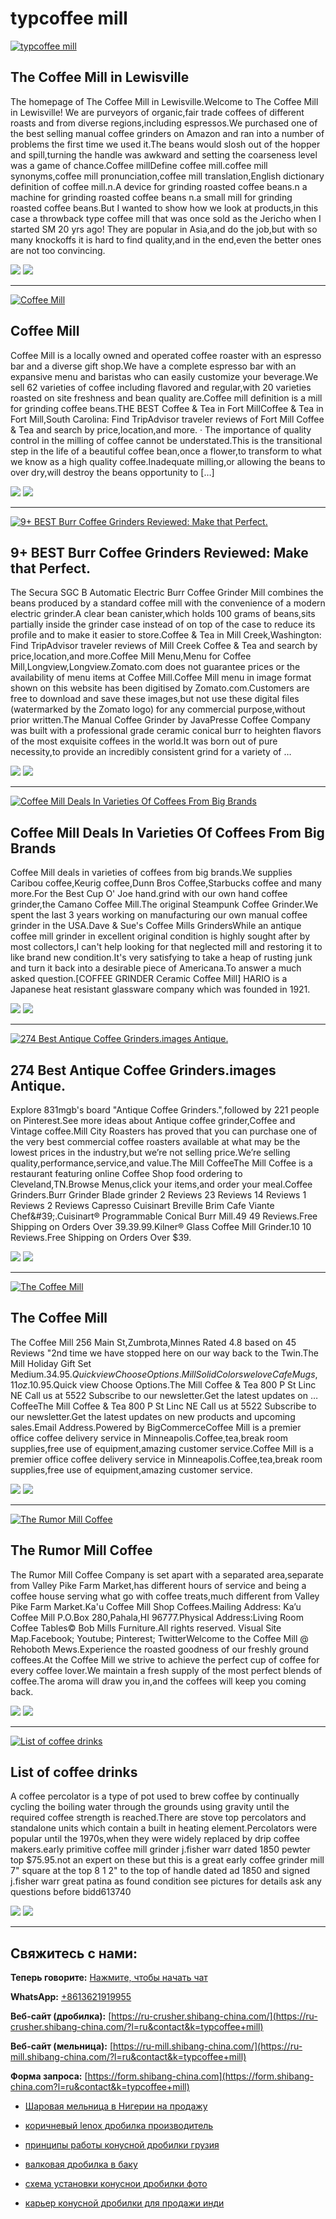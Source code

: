 # typcoffee mill

<a href="https://swt.shibang-china.com/?l=ru&img&k=typcoffee+mill" target="_blank">![typcoffee mill](http://static.shibang-china.com/all-800x300/828.jpg)</a>

## The Coffee Mill in Lewisville
The homepage of The Coffee Mill in Lewisville.Welcome to The Coffee Mill in Lewisville! We are purveyors of organic,fair trade coffees of different roasts and from diverse regions,including espressos.We purchased one of the best selling manual coffee grinders on Amazon and ran into a number of problems the first time we used it.The beans would slosh out of the hopper and spill,turning the handle was awkward and setting the coarseness level was a game of chance.Coffee millDefine coffee mill.coffee mill synonyms,coffee mill pronunciation,coffee mill translation,English dictionary definition of coffee mill.n.A device for grinding roasted coffee beans.n a machine for grinding roasted coffee beans n.a small mill for grinding roasted coffee beans.But I wanted to show how we look at products,in this case a throwback type coffee mill that was once sold as the Jericho when I started SM 20 yrs ago! They are popular in Asia,and do the job,but with so many knockoffs it is hard to find quality,and in the end,even the better ones are not too convincing.


<a href="https://whatsapp.shibangsoft.com/WhatsApp.php" target="_blank" title="WhatsApp">![](http://static.shibang-china.com/icon/whatsapp.png)</a> <a href="https://swt.shibang-china.com/?l=ru&icon&k=typcoffee+mill" target="_blank">![](http://static.shibang-china.com/icon/chat-ru.png)</a>

---

<a href="https://swt.shibang-china.com/?l=ru&img&k=typcoffee+mill" target="_blank">![Coffee Mill](http://static.shibang-china.com/all-800x300/1528.jpg)</a>

## Coffee Mill
Coffee Mill is a locally owned and operated coffee roaster with an espresso bar and a diverse gift shop.We have a complete espresso bar with an expansive menu and baristas who can easily customize your beverage.We sell 62 varieties of coffee including flavored and regular,with 20 varieties roasted on site freshness and bean quality are.Coffee mill definition is a mill for grinding coffee beans.THE BEST Coffee &amp; Tea in Fort MillCoffee &amp; Tea in Fort Mill,South Carolina: Find TripAdvisor traveler reviews of Fort Mill Coffee &amp; Tea and search by price,location,and more.&nbsp;&#0183;&#32;The importance of quality control in the milling of coffee cannot be understated.This is the transitional step in the life of a beautiful coffee bean,once a flower,to transform to what we know as a high quality coffee.Inadequate milling,or allowing the beans to over dry,will destroy the beans opportunity to […]


<a href="https://whatsapp.shibangsoft.com/WhatsApp.php" target="_blank" title="WhatsApp">![](http://static.shibang-china.com/icon/whatsapp.png)</a> <a href="https://swt.shibang-china.com/?l=ru&icon&k=typcoffee+mill" target="_blank">![](http://static.shibang-china.com/icon/chat-ru.png)</a>

---

<a href="https://swt.shibang-china.com/?l=ru&img&k=typcoffee+mill" target="_blank">![9+ BEST Burr Coffee Grinders Reviewed: Make that Perfect.](http://static.shibang-china.com/all-800x300/1248.jpg)</a>

## 9+ BEST Burr Coffee Grinders Reviewed: Make that Perfect.
The Secura SGC B Automatic Electric Burr Coffee Grinder Mill combines the beans produced by a standard coffee mill with the convenience of a modern electric grinder.A clear bean canister,which holds 100 grams of beans,sits partially inside the grinder case instead of on top of the case to reduce its profile and to make it easier to store.Coffee &amp; Tea in Mill Creek,Washington: Find TripAdvisor traveler reviews of Mill Creek Coffee &amp; Tea and search by price,location,and more.Coffee Mill Menu,Menu for Coffee Mill,Longview,Longview.Zomato.com does not guarantee prices or the availability of menu items at Coffee Mill.Coffee Mill menu in image format shown on this website has been digitised by Zomato.com.Customers are free to download and save these images,but not use these digital files (watermarked by the Zomato logo) for any commercial purpose,without prior written.The Manual Coffee Grinder by JavaPresse Coffee Company was built with a professional grade ceramic conical burr to heighten flavors of the most exquisite coffees in the world.It was born out of pure necessity,to provide an incredibly consistent grind for a variety of …


<a href="https://whatsapp.shibangsoft.com/WhatsApp.php" target="_blank" title="WhatsApp">![](http://static.shibang-china.com/icon/whatsapp.png)</a> <a href="https://swt.shibang-china.com/?l=ru&icon&k=typcoffee+mill" target="_blank">![](http://static.shibang-china.com/icon/chat-ru.png)</a>

---

<a href="https://swt.shibang-china.com/?l=ru&img&k=typcoffee+mill" target="_blank">![Coffee Mill Deals In Varieties Of Coffees From Big Brands](http://static.shibang-china.com/all-800x300/509.jpg)</a>

## Coffee Mill Deals In Varieties Of Coffees From Big Brands
Coffee Mill deals in varieties of coffees from big brands.We supplies Caribou coffee,Keurig coffee,Dunn Bros Coffee,Starbucks coffee and many more.For the Best Cup O' Joe hand.grind with our own hand coffee grinder,the Camano Coffee Mill.The original Steampunk Coffee Grinder.We spent the last 3 years working on manufacturing our own manual coffee grinder in the USA.Dave &amp; Sue's Coffee Mills GrindersWhile an antique coffee mill grinder in excellent original condition is highly sought after by most collectors,I can't help looking for that neglected mill and restoring it to like brand new condition.It's very satisfying to take a heap of rusting junk and turn it back into a desirable piece of Americana.To answer a much asked question.[COFFEE GRINDER Ceramic Coffee Mill] HARIO is a Japanese heat resistant glassware company which was founded in 1921.


<a href="https://whatsapp.shibangsoft.com/WhatsApp.php" target="_blank" title="WhatsApp">![](http://static.shibang-china.com/icon/whatsapp.png)</a> <a href="https://swt.shibang-china.com/?l=ru&icon&k=typcoffee+mill" target="_blank">![](http://static.shibang-china.com/icon/chat-ru.png)</a>

---

<a href="https://swt.shibang-china.com/?l=ru&img&k=typcoffee+mill" target="_blank">![274 Best Antique Coffee Grinders.images Antique.](http://static.shibang-china.com/all-800x300/414.jpg)</a>

## 274 Best Antique Coffee Grinders.images Antique.
Explore 831mgb's board &quot;Antique Coffee Grinders.&quot;,followed by 221 people on Pinterest.See more ideas about Antique coffee grinder,Coffee and Vintage coffee.Mill City Roasters has proved that you can purchase one of the very best commercial coffee roasters available at what may be the lowest prices in the industry,but we’re not selling price.We’re selling quality,performance,service,and value.The Mill CoffeeThe Mill Coffee is a restaurant featuring online Coffee Shop food ordering to Cleveland,TN.Browse Menus,click your items,and order your meal.Coffee Grinders.Burr Grinder Blade grinder 2 Reviews 23 Reviews 14 Reviews 1 Reviews 2 Reviews Capresso Cuisinart Breville Brim Cafe Viante Chef&amp;#39;.Cuisinart&#174; Programmable Conical Burr Mill.49 49 Reviews.Free Shipping on Orders Over $39.$39.99.Kilner&#174; Glass Coffee Mill Grinder.10 10 Reviews.Free Shipping on Orders Over $39.


<a href="https://whatsapp.shibangsoft.com/WhatsApp.php" target="_blank" title="WhatsApp">![](http://static.shibang-china.com/icon/whatsapp.png)</a> <a href="https://swt.shibang-china.com/?l=ru&icon&k=typcoffee+mill" target="_blank">![](http://static.shibang-china.com/icon/chat-ru.png)</a>

---

<a href="https://swt.shibang-china.com/?l=ru&img&k=typcoffee+mill" target="_blank">![The Coffee Mill](http://static.shibang-china.com/all-800x300/1102.jpg)</a>

## The Coffee Mill
The Coffee Mill 256 Main St,Zumbrota,Minnes Rated 4.8 based on 45 Reviews &quot;2nd time we have stopped here on our way back to the Twin.The Mill Holiday Gift Set Medium.$34.95.Quick view Choose Options.Mill Solid Colors we love Cafe Mugs,11oz.$10.95.Quick view Choose Options.The Mill Coffee &amp; Tea 800 P St Linc NE Call us at 5522 Subscribe to our newsletter.Get the latest updates on …CoffeeThe Mill Coffee &amp; Tea 800 P St Linc NE Call us at 5522 Subscribe to our newsletter.Get the latest updates on new products and upcoming sales.Email Address.Powered by BigCommerceCoffee Mill is a premier office coffee delivery service in Minneapolis.Coffee,tea,break room supplies,free use of equipment,amazing customer service.Coffee Mill is a premier office coffee delivery service in Minneapolis.Coffee,tea,break room supplies,free use of equipment,amazing customer service.


<a href="https://whatsapp.shibangsoft.com/WhatsApp.php" target="_blank" title="WhatsApp">![](http://static.shibang-china.com/icon/whatsapp.png)</a> <a href="https://swt.shibang-china.com/?l=ru&icon&k=typcoffee+mill" target="_blank">![](http://static.shibang-china.com/icon/chat-ru.png)</a>

---

<a href="https://swt.shibang-china.com/?l=ru&img&k=typcoffee+mill" target="_blank">![The Rumor Mill Coffee](http://static.shibang-china.com/all-800x300/1252.jpg)</a>

## The Rumor Mill Coffee
The Rumor Mill Coffee Company is set apart with a separated area,separate from Valley Pike Farm Market,has different hours of service and being a coffee house serving what go with coffee treats,much different from Valley Pike Farm Market.Ka'u Coffee Mill Shop Coffees.Mailing Address: Ka’u Coffee Mill P.O.Box 280,Pahala,HI 96777.Physical Address:Living Room Coffee Tables&#169; Bob Mills Furniture.All rights reserved. Visual Site Map.Facebook; Youtube; Pinterest; TwitterWelcome to the Coffee Mill @ Rehoboth Mews.Experience the roasted goodness of our freshly ground coffees.At the Coffee Mill we strive to achieve the perfect cup of coffee for every coffee lover.We maintain a fresh supply of the most perfect blends of coffee.The aroma will draw you in,and the coffees will keep you coming back.


<a href="https://whatsapp.shibangsoft.com/WhatsApp.php" target="_blank" title="WhatsApp">![](http://static.shibang-china.com/icon/whatsapp.png)</a> <a href="https://swt.shibang-china.com/?l=ru&icon&k=typcoffee+mill" target="_blank">![](http://static.shibang-china.com/icon/chat-ru.png)</a>

---

<a href="https://swt.shibang-china.com/?l=ru&img&k=typcoffee+mill" target="_blank">![List of coffee drinks](http://static.shibang-china.com/all-800x300/796.jpg)</a>

## List of coffee drinks
A coffee percolator is a type of pot used to brew coffee by continually cycling the boiling water through the grounds using gravity until the required coffee strength is reached.There are stove top percolators and standalone units which contain a built in heating element.Percolators were popular until the 1970s,when they were widely replaced by drip coffee makers.early primitive coffee mill grinder j.fisher warr dated 1850 pewter top $75.95.not an expert on these but this is a great early coffee grinder mill 7&quot; square at the top 8 1 2&quot; to the top of handle dated ad 1850 and signed j.fisher warr great patina as found condition see pictures for details ask any questions before bidd613740

<a href="https://whatsapp.shibangsoft.com/WhatsApp.php" target="_blank" title="WhatsApp">![](http://static.shibang-china.com/icon/whatsapp.png)</a> <a href="https://swt.shibang-china.com/?l=ru&icon&k=typcoffee+mill" target="_blank">![](http://static.shibang-china.com/icon/chat-ru.png)</a>

---
## Свяжитесь с нами:

**Теперь говорите:** [Нажмите, чтобы начать чат](https://swt.shibang-china.com?l=ru&contact&k=typcoffee+mill)

**WhatsApp:**  [+8613621919955](https://whatsapp.shibangsoft.com/WhatsApp.php)

**Веб-сайт (дробилка):** [https://ru-crusher.shibang-china.com/](https://ru-crusher.shibang-china.com/?l=ru&contact&k=typcoffee+mill)

**Веб-сайт (мельница):** [https://ru-mill.shibang-china.com/](https://ru-mill.shibang-china.com/?l=ru&contact&k=typcoffee+mill)

**Форма запроса:** [https://form.shibang-china.com](https://form.shibang-china.com?l=ru&contact&k=typcoffee+mill)

* [Шаровая мельница в Нигерии на продажу](../118/%D0%A8%D0%B0%D1%80%D0%BE%D0%B2%D0%B0%D1%8F%20%D0%BC%D0%B5%D0%BB%D1%8C%D0%BD%D0%B8%D1%86%D0%B0%20%D0%B2%20%D0%9D%D0%B8%D0%B3%D0%B5%D1%80%D0%B8%D0%B8%20%D0%BD%D0%B0%20%D0%BF%D1%80%D0%BE%D0%B4%D0%B0%D0%B6%D1%83.md)

* [коричневый lenox дробилка производитель](../114/%D0%BA%D0%BE%D1%80%D0%B8%D1%87%D0%BD%D0%B5%D0%B2%D1%8B%D0%B9%20lenox%20%D0%B4%D1%80%D0%BE%D0%B1%D0%B8%D0%BB%D0%BA%D0%B0%20%D0%BF%D1%80%D0%BE%D0%B8%D0%B7%D0%B2%D0%BE%D0%B4%D0%B8%D1%82%D0%B5%D0%BB%D1%8C.md)

* [принципы работы конусной дробилки грузия](../115/%D0%BF%D1%80%D0%B8%D0%BD%D1%86%D0%B8%D0%BF%D1%8B%20%D1%80%D0%B0%D0%B1%D0%BE%D1%82%D1%8B%20%D0%BA%D0%BE%D0%BD%D1%83%D1%81%D0%BD%D0%BE%D0%B9%20%D0%B4%D1%80%D0%BE%D0%B1%D0%B8%D0%BB%D0%BA%D0%B8%20%D0%B3%D1%80%D1%83%D0%B7%D0%B8%D1%8F.md)

* [валковая дробилка в баку](../107/%D0%B2%D0%B0%D0%BB%D0%BA%D0%BE%D0%B2%D0%B0%D1%8F%20%D0%B4%D1%80%D0%BE%D0%B1%D0%B8%D0%BB%D0%BA%D0%B0%20%D0%B2%20%D0%B1%D0%B0%D0%BA%D1%83.md)

* [схема установки конуснои дробилки фото](../107/%D1%81%D1%85%D0%B5%D0%BC%D0%B0%20%D1%83%D1%81%D1%82%D0%B0%D0%BD%D0%BE%D0%B2%D0%BA%D0%B8%20%D0%BA%D0%BE%D0%BD%D1%83%D1%81%D0%BD%D0%BE%D0%B8%20%D0%B4%D1%80%D0%BE%D0%B1%D0%B8%D0%BB%D0%BA%D0%B8%20%D1%84%D0%BE%D1%82%D0%BE.md)

* [карьер конусной дробилки для продажи инди](../107/%D0%BA%D0%B0%D1%80%D1%8C%D0%B5%D1%80%20%D0%BA%D0%BE%D0%BD%D1%83%D1%81%D0%BD%D0%BE%D0%B9%20%D0%B4%D1%80%D0%BE%D0%B1%D0%B8%D0%BB%D0%BA%D0%B8%20%D0%B4%D0%BB%D1%8F%20%D0%BF%D1%80%D0%BE%D0%B4%D0%B0%D0%B6%D0%B8%20%D0%B8%D0%BD%D0%B4%D0%B8.md)